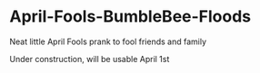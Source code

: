 # April-Fools-BumbleBee-Floods
Neat little April Fools prank to fool friends and family

Under construction, will be usable April 1st
